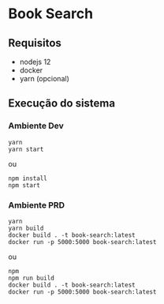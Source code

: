 # Book Search

## Requisitos
- nodejs 12
- docker
- yarn (opcional)

## Execução do sistema
### Ambiente Dev
```
yarn 
yarn start
```
ou
```
npm install
npm start
```

### Ambiente PRD
```
yarn
yarn build
docker build . -t book-search:latest
docker run -p 5000:5000 book-search:latest
```
ou
```
npm
npm run build
docker build . -t book-search:latest
docker run -p 5000:5000 book-search:latest
```
